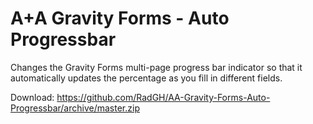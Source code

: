 # A+A Gravity Forms - Auto Progressbar
Changes the Gravity Forms multi-page progress bar indicator so that it automatically updates the percentage as you fill in different fields.

Download: https://github.com/RadGH/AA-Gravity-Forms-Auto-Progressbar/archive/master.zip
